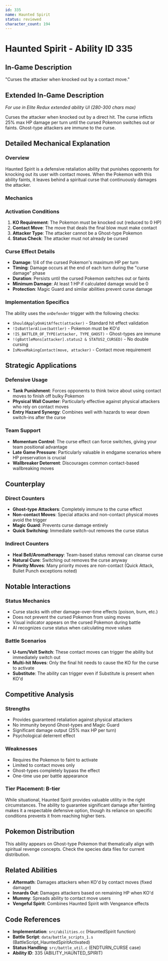 ```yaml
---
id: 335
name: Haunted Spirit
status: reviewed
character_count: 194
---
```


# Haunted Spirit - Ability ID 335

## In-Game Description
"Curses the attacker when knocked out by a contact move."

## Extended In-Game Description
*For use in Elite Redux extended ability UI (280-300 chars max)*

Curses the attacker when knocked out by a direct hit. The curse inflicts 25% max HP damage per turn until the cursed Pokemon switches out or faints. Ghost-type attackers are immune to the curse.

## Detailed Mechanical Explanation

### Overview
Haunted Spirit is a defensive retaliation ability that punishes opponents for knocking out its user with contact moves. When the Pokemon with this ability faints, it leaves behind a spiritual curse that continuously damages the attacker.

### Mechanics

### Activation Conditions
1. **KO Requirement**: The Pokemon must be knocked out (reduced to 0 HP)
2. **Contact Move**: The move that deals the final blow must make contact
3. **Attacker Type**: The attacker cannot be a Ghost-type Pokemon
4. **Status Check**: The attacker must not already be cursed

### Curse Effect Details
- **Damage**: 1/4 of the cursed Pokemon's maximum HP per turn
- **Timing**: Damage occurs at the end of each turn during the "curse damage" phase
- **Duration**: Persists until the cursed Pokemon switches out or faints
- **Minimum Damage**: At least 1 HP if calculated damage would be 0
- **Protection**: Magic Guard and similar abilities prevent curse damage

### Implementation Specifics
The ability uses the `onDefender` trigger with the following checks:
- `ShouldApplyOnHitAffect(attacker)` - Standard hit effect validation
- `!IsBattlerAlive(battler)` - Pokemon must be KO'd
- `!IS_BATTLER_OF_TYPE(attacker, TYPE_GHOST)` - Ghost-types are immune
- `!(gBattleMons[attacker].status2 & STATUS2_CURSED)` - No double cursing
- `IsMoveMakingContact(move, attacker)` - Contact move requirement

## Strategic Applications

### Defensive Usage
- **Tank Punishment**: Forces opponents to think twice about using contact moves to finish off bulky Pokemon
- **Physical Wall Counter**: Particularly effective against physical attackers who rely on contact moves
- **Entry Hazard Synergy**: Combines well with hazards to wear down switch-ins after the curse

### Team Support
- **Momentum Control**: The curse effect can force switches, giving your team positional advantage
- **Late Game Pressure**: Particularly valuable in endgame scenarios where HP preservation is crucial
- **Wallbreaker Deterrent**: Discourages common contact-based wallbreaking moves

## Counterplay

### Direct Counters
- **Ghost-type Attackers**: Completely immune to the curse effect
- **Non-contact Moves**: Special attacks and non-contact physical moves avoid the trigger
- **Magic Guard**: Prevents curse damage entirely
- **Quick Switching**: Immediate switch-out removes the curse status

### Indirect Counters
- **Heal Bell/Aromatherapy**: Team-based status removal can cleanse curse
- **Natural Cure**: Switching out removes the curse anyway
- **Priority Moves**: Many priority moves are non-contact (Quick Attack, Bullet Punch exceptions noted)

## Notable Interactions

### Status Mechanics
- Curse stacks with other damage-over-time effects (poison, burn, etc.)
- Does not prevent the cursed Pokemon from using moves
- Visual indicator appears on the cursed Pokemon during battle
- AI recognizes curse status when calculating move values

### Battle Scenarios
- **U-turn/Volt Switch**: These contact moves can trigger the ability but immediately switch out
- **Multi-hit Moves**: Only the final hit needs to cause the KO for the curse to activate
- **Substitute**: The ability can trigger even if Substitute is present when KO'd

## Competitive Analysis

### Strengths
- Provides guaranteed retaliation against physical attackers
- No immunity beyond Ghost-types and Magic Guard
- Significant damage output (25% max HP per turn)
- Psychological deterrent effect

### Weaknesses
- Requires the Pokemon to faint to activate
- Limited to contact moves only
- Ghost-types completely bypass the effect
- One-time use per battle appearance

### Tier Placement: B-tier
While situational, Haunted Spirit provides valuable utility in the right circumstances. The ability to guarantee significant damage after fainting makes it a respectable defensive option, though its reliance on specific conditions prevents it from reaching higher tiers.

## Pokemon Distribution
This ability appears on Ghost-type Pokemon that thematically align with spiritual revenge concepts. Check the species data files for current distribution.

## Related Abilities
- **Aftermath**: Damages attackers when KO'd by contact moves (fixed damage)
- **Innards Out**: Damages attackers based on remaining HP when KO'd
- **Mummy**: Spreads ability to contact move users
- **Vengeful Spirit**: Combines Haunted Spirit with Vengeance effects

## Code References
- **Implementation**: `src/abilities.cc` (HauntedSpirit function)
- **Battle Script**: `data/battle_scripts_1.s` (BattleScript_HauntedSpiritActivated)
- **Status Handling**: `src/battle_util.c` (ENDTURN_CURSE case)
- **Ability ID**: 335 (ABILITY_HAUNTED_SPIRIT)

